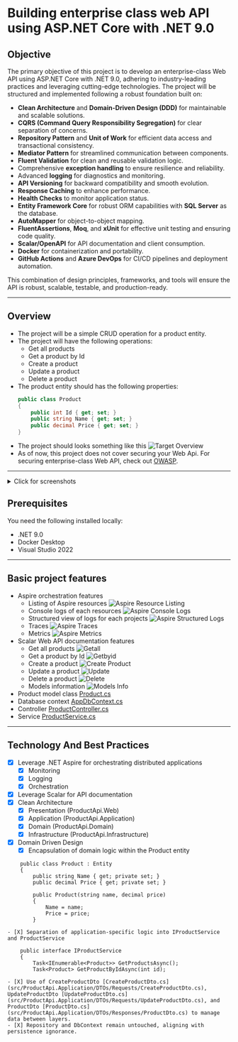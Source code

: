 # Building enterprise class web API using ASP.NET Core with .NET 9.0

## Objective 
The primary objective of this project is to develop an enterprise-class Web API using ASP.NET Core with .NET 9.0, adhering to industry-leading practices and leveraging cutting-edge technologies. The project will be structured and implemented following a robust foundation built on:  

- **Clean Architecture** and **Domain-Driven Design (DDD)** for maintainable and scalable solutions.  
- **CQRS (Command Query Responsibility Segregation)** for clear separation of concerns.  
- **Repository Pattern** and **Unit of Work** for efficient data access and transactional consistency.  
- **Mediator Pattern** for streamlined communication between components.  
- **Fluent Validation** for clean and reusable validation logic.  
- Comprehensive **exception handling** to ensure resilience and reliability.  
- Advanced **logging** for diagnostics and monitoring.  
- **API Versioning** for backward compatibility and smooth evolution.  
- **Response Caching** to enhance performance.  
- **Health Checks** to monitor application status.  
- **Entity Framework Core** for robust ORM capabilities with **SQL Server** as the database.  
- **AutoMapper** for object-to-object mapping.  
- **FluentAssertions**, **Moq**, and **xUnit** for effective unit testing and ensuring code quality.  
- **Scalar/OpenAPI** for API documentation and client consumption.  
- **Docker** for containerization and portability.  
- **GitHub Actions** and **Azure DevOps** for CI/CD pipelines and deployment automation.  

This combination of design principles, frameworks, and tools will ensure the API is robust, scalable, testable, and production-ready.  

--- 
## Overview
 - The project will be a simple CRUD operation for a product entity.
 - The project will have the following operations:
   - Get all products
   - Get a product by Id
   - Create a product
   - Update a product
   - Delete a product
 - The product entity should has the following properties:
   ```csharp
   public class Product
   {
	   public int Id { get; set; }
	   public string Name { get; set; }
	   public decimal Price { get; set; }
   }
   ```
 - The project should looks something like this
![Target Overview](images/TargetOverview.png)
 - As of now, this project does not cover securing your Web Api. For securing enterprise-class Web API, check out [OWASP](https://cheatsheetseries.owasp.org/cheatsheets/DotNet_Security_Cheat_Sheet.html).
 --- 

 <details>

 <summary>Click for screenshots</summary>

<!--## Screenshots-->
[Aspire](https://learn.microsoft.com/en-us/dotnet/aspire/get-started/aspire-overview) main orchestration page
![Aspire1](images/Aspire1.png)
[Scalar](https://scalar.com/) Web Api Documentation page
![Web Api1](images/WebApi1.png)
Docker Desktop 
![Docker1](images/Docker1.png)
Get all products
![Getall](images/getall.png)
Get a product by Id
![Getbyid](images/Getbyid.png)
Create a product
![Create Product](images/CreateProduct.png)
Update a product
![Update](images/Update.png)
Delete a product
![Delete](images/Delete.png)
Console logs
![Console Logs](images/consoleLogs.png)
Structure logs
![Structure Logs](images/structureLogs.png)
Traces
![Traces1](images/Traces1.png)
![Traces2](images/Traces2.png)
Metrics
![Metrics](images/Metrics.png)
pgAdmin
![Pg Admin](images/pgAdmin.png)
pgWeb
![Pg Web](images/pgWeb.png)
 --- 

</details>

## Prerequisites
You need the following installed locally:
- .NET 9.0
- Docker Desktop 
- Visual Studio 2022
 --- 

## Basic project features
- Aspire orchestration features
	- Listing of Aspire resources
![Aspire Resource Listing](images/AspireResourceListing.png)
	- Console logs of each resources
![Aspire Console Logs](images/AspireConsoleLogs.png)
	- Structured view of logs for each projects
![Aspire Structured Logs](images/AspireStructuredLogs.png)
	- Traces
![Aspire Traces](images/AspireTraces.png)
	- Metrics
![Aspire Metrics](images/AspireMetrics.png)
- Scalar Web API documentation features
	- Get all products
![Getall](images/getall.png)
	- Get a product by Id
![Getbyid](images/Getbyid.png)
	- Create a product
![Create Product](images/CreateProduct.png)
	- Update a product
![Update](images/Update.png)
	- Delete a product
![Delete](images/Delete.png)
	- Models information
![Models Info](images/ModelsInfo.png)
- Product model class
[Product.cs](src/ProductApi.Domain/Entities/Product.cs)
- Database context
[AppDbContext.cs](src/ProductApi.Infrastructure/Data/AppDbContext.cs)
- Controller
[ProductController.cs](src/ProductApi.Api/Controllers/ProductController.cs)
- Service
[ProductService.cs](src/ProductApi.Application/Services/ProductService.cs)

 --- 

## Technology And Best Practices
- [X] Leverage .NET Aspire for orchestrating distributed applications
	- [X] Monitoring
	- [X] Logging
	- [X] Orchestration
- [X] Leverage Scalar for API documentation
- [X] Clean Architecture
	- [X] Presentation (ProductApi.Web)
	- [X] Application (ProductApi.Application)
	- [X] Domain (ProductApi.Domain)
	- [X] Infrastructure (ProductApi.Infrastructure)
- [X] Domain Driven Design
	- [X] Encapsulation of domain logic within the Product entity
```
	public class Product : Entity
	{
		public string Name { get; private set; }
		public decimal Price { get; private set; }

		public Product(string name, decimal price)
		{
			Name = name;
			Price = price;
		}
```
	- [X] Separation of application-specific logic into IProductService and ProductService
```
	public interface IProductService
	{
		Task<IEnumerable<Product>> GetProductsAsync();
		Task<Product> GetProductByIdAsync(int id);
```
	- [X] Use of CreateProductDto [CreateProductDto.cs](src/ProductApi.Application/DTOs/Requests/CreateProductDto.cs), UpdateProductDto [UpdateProductDto.cs](src/ProductApi.Application/DTOs/Requests/UpdateProductDto.cs), and ProductDto [ProductDto.cs](src/ProductApi.Application/DTOs/Responses/ProductDto.cs) to manage data between layers.
	- [X] Repository and DbContext remain untouched, aligning with persistence ignorance.



